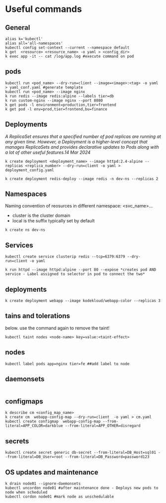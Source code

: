 # Useful commands

## General


```
alias k='kubectl'
alias all='all-namespaces'
kubectl config set-context --current --namespace default
k get  <resource> <resource_name> -o yaml > <config_dir>
k exec app -it -- cat /log/app.log #execute command on pod
```


## pods

```
kubectl run <pod_name> --dry-run=client --image=<image>:<tag> -o yaml > yaml_conf.yaml #generate template
kubectl run <pod_name> --image nginx
k run redis --image redis:alpine --labels tier=db
k run custom-nginx --image nginx --port 8080
k get pods -l environment=production,tier=frontend
k get pod -l env=prod,tier=frontend,bu=finance
```

## Deployments
*A ReplicaSet ensures that a specified number of pod replicas are running at any given time. 
However, a Deployment is a higher-level concept that manages ReplicaSets and provides declarative updates to Pods along with a lot of other useful features.14 Mar 2024*

```
k create deployment <deployment_name> --image httpd:2.4-alpine --replicas <replica_number> --dry-run=client -o yaml > deployment_config.yaml

k create deployment redis-deploy --image redis -n dev-ns --replicas 2
```

## Namespaces
Naming convention of reosurces in different namespace:
<svc_name>.<namespace>.<cluster>.<local>
- cluster is the cluster domain
- local is the suffix typically set by default

```
k create ns dev-ns

```

## Services
```
kubectl create service clusterip redis --tcp=6379:6379 --dry-run=client -o yaml

k run httpd --image httpd:alpine --port 80 --expose *creates pod AND service - Label assigned to selector in pod to connect the two*

```

## deployments
```
k create deployment webapp --image kodekloud/webapp-color --replicas 3
```

## tains and tolerations
below. use the command again to remove the taint!
```
kubectl taint nodes <node-name> key=value:<taint-effect>

```

## nodes

```
kubectl label pods app=nginx tier=fe ##add label to node

```

## daemonsets
```

```

## configmaps
```
k describe cm <config_map_name>
k create cm  webapp-config-map --dry-run=client  -o yaml > cm.yaml
kubectl create configmap  webapp-config-map --from-literal=APP_COLOR=darkblue --from-literal=APP_OTHER=disregard
```

## secrets
```
kubectl create secret generic db-secret --from-literal=DB_Host=sql01 --from-literal=DB_User=root --from-literal=DB_Password=password123
```

## OS updates and maintenance
```
k drain node01 --ignore-daemonsets
kubectl uncordon node01 #after maintenance done - Deploys new pods to node when scheduled
kubectl cordon node01 #mark node as unschedulable
```
